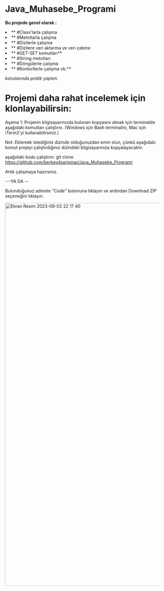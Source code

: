 # Java_Muhasebe_Programi

<b> Bu projede genel olarak : </b>
<li>** #Class'larla çalışma</li>
<li>** #Metotlarla çalışma</li>
<li>** #Dizilerle çalışma</li>
<li>** #Dizilere veri aktarma ve veri çekme</li>
<li>** #GET-SET komutları**</li>
<li>** #String metotları</li>
<li>** #Döngülerle çalışma</li>
<li>** #Kontorllerle çalışma vb.**</li>

<i>konularında pratik yaptım.</i>

# Projemi daha rahat incelemek için klonlayabilirsin: 
Aşama 1:
Projenin bilgisayarınızda bulunan kopyasını almak için terminalde aşağıdaki komutları çalıştırın. (Windows için Bash terminalini, Mac için iTerm2'yi kullanabilirsiniz.)

Not: Eklemek istediğiniz dizinde olduğunuzdan emin olun, çünkü aşağıdaki komut projeyi çalıştırdığınız dizindeki bilgisayarınıza kopyalayacaktır.

aşağıdaki kodu çalıştırın:
git clone https://github.com/berkaydsaripinar/Java_Muhasebe_Programi

Artık çalışmaya hazırsınız.

---YA DA -- 

Bulunduğunuz adreste "Code" butonuna tıklayın ve ardından Download ZIP seçeneğini tıklayın. 

<img width="1246" alt="Ekran Resmi 2023-09-02 22 17 40" src="https://github.com/berkaydsaripinar/Java_Muhasebe_Programi/assets/115491611/2b853e5e-c35a-4f35-8188-fd5c6f864f85">

